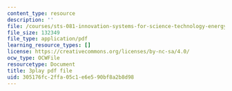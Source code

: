 ```yaml
---
content_type: resource
description: ''
file: /courses/sts-081-innovation-systems-for-science-technology-energy-manufacturing-and-health-spring-2017/305176fc2ffa05c1e6e590bf8a2b8d98_Qo2B2y6cLf4.pdf
file_size: 132349
file_type: application/pdf
learning_resource_types: []
license: https://creativecommons.org/licenses/by-nc-sa/4.0/
ocw_type: OCWFile
resourcetype: Document
title: 3play pdf file
uid: 305176fc-2ffa-05c1-e6e5-90bf8a2b8d98
---
```

